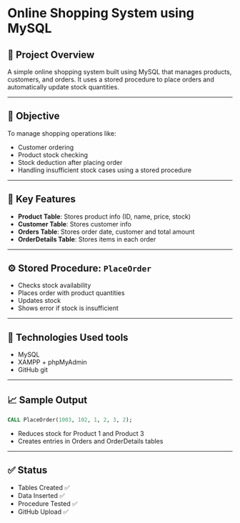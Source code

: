 # Online Shopping System using MySQL

## 🛒 Project Overview
A simple online shopping system built using MySQL that manages products, customers, and orders. 
It uses a stored procedure to place orders and automatically update stock quantities.

---

## 🎯 Objective
To manage shopping operations like:
- Customer ordering
- Product stock checking
- Stock deduction after placing order
- Handling insufficient stock cases using a stored procedure

---

## 🧱 Key Features
- **Product Table**: Stores product info (ID, name, price, stock)
- **Customer Table**: Stores customer info
- **Orders Table**: Stores order date, customer and total amount
- **OrderDetails Table**: Stores items in each order

---

## ⚙️ Stored Procedure: `PlaceOrder`
- Checks stock availability
- Places order with product quantities
- Updates stock
- Shows error if stock is insufficient

---

## 🧪 Technologies Used tools
- MySQL
- XAMPP + phpMyAdmin
- GitHub
git 
---

## 📈 Sample Output
```sql
CALL PlaceOrder(1003, 102, 1, 2, 3, 2);
```

- Reduces stock for Product 1 and Product 3
- Creates entries in Orders and OrderDetails tables

---

## ✅ Status
- Tables Created ✅
- Data Inserted ✅
- Procedure Tested ✅
- GitHub Upload ✅

